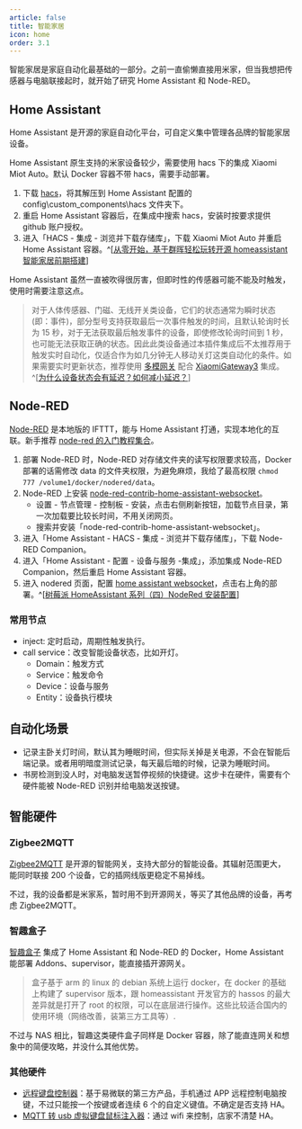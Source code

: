 ```yaml
---
article: false
title: 智能家居
icon: home
order: 3.1
---
```


智能家居是家庭自动化最基础的一部分。之前一直偷懒直接用米家，但当我想把传感器与电脑联接起时，就开始了研究 Home Assistant 和 Node-RED。

## Home Assistant

Home Assistant 是开源的家庭自动化平台，可自定义集中管理各品牌的智能家居设备。

Home Assistant 原生支持的米家设备较少，需要使用 hacs 下的集成 Xiaomi Miot Auto。默认 Docker 容器不带 hacs，需要手动部署。

1. 下载 [hacs](https://github.com/hacs/integration/releases/)，将其解压到 Home Assistant 配置的 config\custom_components\hacs 文件夹下。
2. 重启 Home Assistant 容器后，在集成中搜索 hacs，安装时按要求提供 github 账户授权。
3. 进入「HACS - 集成 - 浏览并下载存储库」，下载 Xiaomi Miot Auto 并重启 Home Assistant 容器。^[[从零开始，基于群晖轻松玩转开源 homeassistant 智能家居前期搭建](https://baijiahao.baidu.com/s?id=1721932088542289661)]

Home Assistant 虽然一直被吹得很厉害，但即时性的传感器可能不能及时触发，使用时需要注意这点。

> 对于人体传感器、门磁、无线开关类设备，它们的状态通常为瞬时状态 (即：事件)，部分型号支持获取最后一次事件触发的时间，且默认轮询时长为 15 秒，对于无法获取最后触发事件的设备，即使修改轮询时间到 1 秒，也可能无法获取正确的状态。因此此类设备通过本插件集成后不太推荐用于触发实时自动化，仅适合作为如几分钟无人移动关灯这类自动化的条件。如果需要实时更新状态，推荐使用 [多模网关](https://home.miot-spec.com/s/lumi.gateway.mgl03) 配合 [XiaomiGateway3](https://github.com/AlexxIT/XiaomiGateway3) 集成。^[[为什么设备状态会有延迟？如何减小延迟？](https://github.com/al-one/hass-xiaomi-miot/issues/100#issuecomment-909031222)]

## Node-RED

[Node-RED](https://github.com/node-red/node-red) 是本地版的 IFTTT，能与 Home Assistant 打通，实现本地化的互联。新手推荐 [node-red 的入门教程集合](https://bbs.iobroker.cn/t/topic/1165)。

1. 部署 Node-RED 时，Node-RED 对存储文件夹的读写权限要求较高，Docker 部署的话需修改 data 的文件夹权限，为避免麻烦，我给了最高权限 `chmod 777 /volume1/docker/nodered/data`。
2. Node-RED 上安装 [node-red-contrib-home-assistant-websocket](https://zachowj.github.io/node-red-contrib-home-assistant-websocket/guide/#prerequisites)。
   - 设置 - 节点管理 - 控制板 - 安装，点击右侧刷新按钮，加载节点目录，第一次加载要比较长时间，不用关闭网页。
   - 搜索并安装「node-red-contrib-home-assistant-websocket」。
3. 进入「Home Assistant - HACS - 集成 - 浏览并下载存储库」，下载 Node-RED Companion。
4. 进入「Home Assistant - 配置 - 设备与服务 -集成」，添加集成 Node-RED Companion，然后重启 Home Assistant 容器。
5. 进入 nodered 页面，配置 [home assistant websocket](https://zachowj.github.io/node-red-contrib-home-assistant-websocket/guide/#configuration)，点击右上角的部署。^[[树莓派 HomeAssistant 系列（四）NodeRed 安装配置](https://zhuanlan.zhihu.com/p/456741817)]

### 常用节点

- inject: 定时启动，周期性触发执行。
- call service：改变智能设备状态，比如开灯。
  - Domain：触发方式
  - Service：触发命令
  - Device：设备与服务
  - Entity：设备执行模块

## 自动化场景

- 记录主卧关灯时间，默认其为睡眠时间，但实际关掉是关电源，不会在智能后端记录。或者用明暗度测试记录，每天最后暗的时候，记录为睡眠时间。
- 书房检测到没人时，对电脑发送暂停视频的快捷键。这步卡在硬件，需要有个硬件能被 Node-RED 识别并给电脑发送按键。

## 智能硬件

### Zigbee2MQTT

[Zigbee2MQTT](https://www.youtube.com/watch?v=R_CikjR7tiw) 是开源的智能网关，支持大部分的智能设备。其辐射范围更大，能同时联接 200 个设备，它的插网线版更稳定不易掉线。

不过，我的设备都是米家系，暂时用不到开源网关，等买了其他品牌的设备，再考虑 Zigbee2MQTT。

### 智趣盒子

[智趣盒子](https://item.taobao.com/item.htm?id=635639747170) 集成了 Home Assistant 和 Node-RED 的 Docker，Home Assistant 能部署 Addons、supervisor，能直接插开源网关。

> 盒子基于 arm 的 linux 的 debian 系统上运行 docker，在 docker 的基础上构建了 supervisor 版本，跟 homeassistant 开发官方的 hassos 的最大差异就是打开了 root 的权限，可以在底层进行操作。这些比较适合国内的使用环境（网络改善，装第三方工具等）.

不过与 NAS 相比，智趣这类硬件盒子同样是 Docker 容器，除了能直连网关和想象中的简便攻略，并没什么其他优势。

### 其他硬件

- [远程键盘控制器](https://item.taobao.com/item.htm?id=631865647089)：基于易微联的第三方产品，手机通过 APP 远程控制电脑按键，不过只能按一个按键或者连续 6 个的自定义键值。不确定是否支持 HA。
- [MQTT 转 usb 虚拟键盘鼠标注入器](https://item.taobao.com/item.htm?id=675107124036)：通过 wifi 来控制，店家不清楚 HA。
